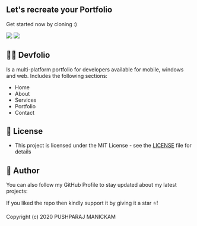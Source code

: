 ## Let's recreate your Portfolio

Get started now by cloning :)

<img src="https://user-images.githubusercontent.com/43790152/171403666-468b63d9-52be-4ec6-9cdb-c08c0e9d18f3.png">

<img src="https://user-images.githubusercontent.com/43790152/171403671-4e50f0a8-f73c-40f6-8628-547754afc2ef.png">

<br>

<div align="center">


</div>

## 🧑‍💻 Devfolio
Is a multi-platform portfolio for developers available for mobile, windows and web. Includes the following sections:
- Home
- About
- Services
- Portfolio
- Contact



## 🔑 License
- This project is licensed under the MIT License - see the [LICENSE](LICENSE.md) file for details

## 🧑 Author


You can also follow my GitHub Profile to stay updated about my latest projects:


If you liked the repo then kindly support it by giving it a star ⭐!

Copyright (c) 2020 PUSHPARAJ MANICKAM
